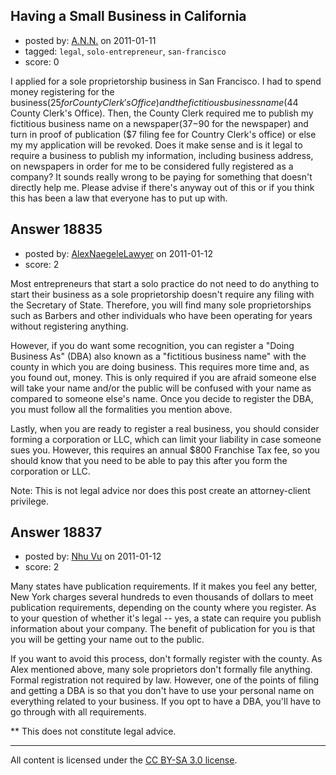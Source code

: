## Having a Small Business in California

- posted by: [A.N.N.](https://stackexchange.com/users/-1/6514-a-n-n) on 2011-01-11
- tagged: `legal`, `solo-entrepreneur`, `san-francisco`
- score: 0

I applied for a sole proprietorship business in San Francisco.  I had to spend money registering for the business($25 for County Clerk's Office) and the fictitious business name($44 County Clerk's Office).  Then, the County Clerk required me to publish my fictitious business name on a newspaper($37-$90 for the newspaper) and turn in proof of publication ($7 filing fee for Country Clerk's office) or else my my application will be revoked.  Does it make sense and is it legal to require a business to publish my information, including business address, on newspapers in order for me to be considered fully registered as a company?  It sounds really wrong to be paying for something that doesn't directly help me.  Please advise if there's anyway out of this or if you think this has been a law that everyone has to put up with.    


## Answer 18835

- posted by: [AlexNaegeleLawyer](https://stackexchange.com/users/-1/6331-alexnaegelelawyer) on 2011-01-12
- score: 2

Most entrepreneurs that start a solo practice do not need to do anything to start their business as a sole proprietorship doesn't require any filing with the Secretary of State.  Therefore, you will find many sole proprietorships such as Barbers and other individuals who have been operating for years without registering anything. 
   
However, if you do want some recognition, you can register a "Doing Business As" (DBA) also known as a "fictitious business name" with the county in which you are doing business.  This requires more time and, as you found out, money.  This is only required if you are afraid someone else will take your name and/or the public will be confused with your name as compared to someone else's name.  Once you decide to register the DBA, you must follow all the formalities you mention above. 

Lastly, when you are ready to register a real business, you should consider forming a corporation or LLC, which can limit your liability in case someone sues you.  However, this requires an annual $800 Franchise Tax fee, so you should know that you need to be able to pay this after you form the corporation or LLC.

Note: This is not legal advice nor does this post create an attorney-client privilege. 


## Answer 18837

- posted by: [Nhu Vu](https://stackexchange.com/users/-1/5731-nhu-vu) on 2011-01-12
- score: 2

Many states have publication requirements.  If it makes you feel any better, New York charges several hundreds to even thousands of dollars to meet publication requirements, depending on the county where you register.  As to your question of whether it's legal -- yes, a state can require you publish information about your company.  The benefit of publication for you is that you will be getting your name out to the public.

If you want to avoid this process, don't formally register with the county.  As Alex mentioned above, many sole proprietors don't formally file anything.  Formal registration not required by law.  However, one of the points of filing and getting a DBA is so that you don't have to use your personal name on everything related to your business.  If you opt to have a DBA, you'll have to go through with all requirements.

** This does not constitute legal advice.



---

All content is licensed under the [CC BY-SA 3.0 license](https://creativecommons.org/licenses/by-sa/3.0/).
